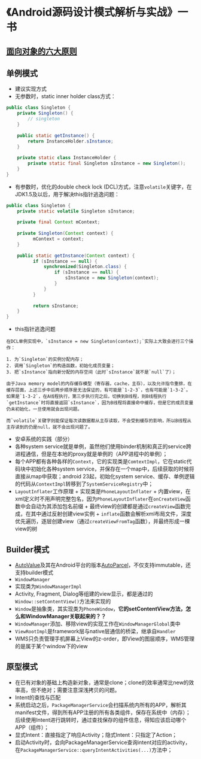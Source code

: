# 《Android源码设计模式解析与实战》一书

## [面向对象的六大原则](../misc/OOP6Principles.md)

## 单例模式
+  建议实现方式
  +  无参数时，static inner holder class方式：
  
  ```java
  public class Singleton {
	  private Singleton() {
		  // singleton
	  }
	  
	  public static getInstance() {
		  return InstanceHolder.sInstance;
	  }
	  
	  private static class InstanceHolder {
		  private static final Singleton sInstance = new Singleton();
	  }
  }
  ```
  
  +  有参数时，优化的double check lock (DCL)方式，注意`volatile`关键字，在JDK1.5及以后，用于解决this指针逃逸问题：
  
  ```java
  public class Singleton {
      private static volatile Singleton sInstance;
    
      private final Context mContext;
    
	  private Singleton(Context context) {
		    mContext = context;
	  }
	  
	  public static getInstance(Context context) {
            if (sInstance == null) {
                synchronized(Singleton.class) {
                    if (sInstance == null) {
                        sInstance = new Singleton(context);
                    }
                }
            }
            
            return sInstance;
	  }
  }
  ```
  
  +  this指针逃逸问题
  
    在DCL单例实现中，`sInstance = new Singleton(context);`实际上大致会进行三个操作：
    
    1. 为`Singleton`的实例分配内存；
    2. 调用`Singleton`的构造函数，初始化成员变量；
    3. 把`sInstance`指向新分配的内存空间（此时`sInstance`就不是`null`了）；
    
    由于Java memory model的内存缓存模型（寄存器，cache，主存），以及允许指令重排，在缓存层面，上述三步中后两步顺序是无法保证的，有可能是`1-2-3`，也有可能是`1-3-2`。如果是`1-3-2`，在A线程执行，第三步执行完之后，切换到B线程，则B线程执行`getInstance`时将直接返回`sInstance`，因为B线程将直接命中缓存，但是它的成员变量仍未初始化，一旦使用就会出现问题。
    
    而`volatile`关键字则能保证每次读数据都从主存读取，不会受到缓存的影响，所以B线程从主存读到的仍是null，就不会出现问题了。
  
+  安卓系统的实践（部分）
  +  各种system service就是单例，虽然他们使用binder机制和真正的service跨进程通信，但是在本地的proxy就是单例的（APP进程中的单例）；
  +  每个APP都有各种各样的`Context`，它的实现类是`ComtextImpl`，它在static代码块中初始化各种system service，并保存在一个map中，后续获取的时候将直接从map中获取；android 23起，初始化system service、缓存、单例逻辑的代码从`ContextImpl`转移到了`SystemServiceRegistry`中；
  +  `LayoutInflater`工作原理
    +  实现类是`PhoneLayoutInflater`
    +  内置view，在xml定义时不用声明完整包名，因为`PhoneLayoutInflater`在`onCreateView`函数中会自动为其添加包名前缀
    +  最终view的创建都是通过`createView`函数完成，在其中通过反射创建view实例
    +  `inflate`函数会解析xml布局文件，深度优先遍历，逐层创建view（通过`createViewFromTag`函数），并最终形成一棵view的树
  
## Builder模式
+  [AutoValue](https://github.com/google/auto/tree/master/value)及其在Android平台的版本[AutoParcel](https://github.com/frankiesardo/auto-parcel)，不仅支持immutable，还支持builder模式
+  `WindowManager`
  +  实现类为`WindowManagerImpl`
  +  Activity, Fragment, Dialog等组建的view显示，都是通过的`Window::setContentView()`方法来实现的
  +  `Window`是抽象类，其实现类为`PhoneWindow`，**它的setContentView方法，怎么和WindowManager关联起来的？？**
  +  `WindowManager`添加、移除view的实现工作在`WindowManagerGlobal`类中
  +  `ViewRootImpl`是framework层与native层通信的桥梁，继承自`Handler`
  +  WMS只负责管理手机屏幕上View的z-order，即View的图层顺序，WMS管理的是属于某个window下的view

## 原型模式
+  在已有对象的基础上构造新对象，通常是clone；clone的效率通常比new的效率高，但不绝对；需要注意深浅拷贝的问题。
+  Intent的查找与匹配
  +  系统启动之后，`PackageManagerService`会扫描系统内所有的APP，解析其manifest文件，得到所有APP注册的所有各类组件，保存在系统中（内存）；后续使用Intent进行跳转时，通过查找保存的组件信息，得知应该启动哪个APP（组件）；
  +  显式Intent：直接指定了响应Activity；隐式Intent：只指定了Action；
  +  启动Activity时，会向PackageManagerService查询intent对应的activity，在`PackageManagerService::queryIntentActivities(...)`方法中；
